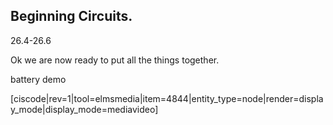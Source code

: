 ## Beginning Circuits. 

<stop-note title="Read Knight 4ed" icon="stopnoteicons:book-icon">
<span slot="message">26.4-26.6</span>
</stop-note>

Ok we are now ready to put all the things together. 

battery demo

[ciscode|rev=1|tool=elmsmedia|item=4844|entity_type=node|render=display_mode|display_mode=mediavideo]